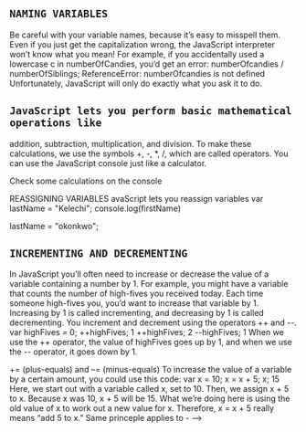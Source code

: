 
## `NAMING VARIABLES`
Be careful with your variable names, because it’s easy to misspell
them. Even if you just get the capitalization wrong, the JavaScript
interpreter won’t know what you mean! For example, if you accidentally used a lowercase c in numberOfCandies, you’d get an error:
numberOfcandies / numberOfSiblings;
ReferenceError: numberOfcandies is not defined
Unfortunately, JavaScript will only do exactly what you ask it
to do.

## `JavaScript lets you perform basic mathematical operations like`
addition, subtraction, multiplication, and division. To make these
calculations, we use the symbols 
+,
 -, 
 *, 
  /, which are called
operators.
You can use the JavaScript console just like a calculator. 

Check some calculations on the console 

REASSIGNING VARIABLES 
avaScript lets you reassign variables 
var lastName = "Kelechi";
console.log(firstName)

lastName = "okonkwo"; 


## `INCREMENTING AND DECREMENTING`
In JavaScript you’ll often need to increase or decrease the
value of a variable containing a number by 1. For example, you
might have a variable that counts the number of high-fives you
received today. Each time someone high-fives you, you’d want to
increase that variable by 1.
Increasing by 1 is called incrementing, and decreasing by 1 is
called decrementing. You increment and decrement using the operators ++ and --.
var highFives = 0;
++highFives;
1
++highFives;
2
--highFives;
1
When we use the ++ operator, the value of highFives goes up by 1,
and when we use the -- operator, it goes down by 1.


+= (plus-equals) and
–= (minus-equals)
To increase the value of a variable by a certain amount, you could
use this code:
var x = 10;
x = x + 5;
x;
15
Here, we start out with a variable called x, set to 10. Then, we
assign x + 5 to x. Because x was 10, x + 5 will be 15. What we’re
doing here is using the old value of x to work out a new value for x.
Therefore, x = x + 5 really means “add 5 to x.” Same princeple applies to - -->
<!-- 
DATA TYPE AND VARIABLES
Strings, Booleans and number

## STRINGS
Stringns and sequence of characters surrounded by quotes. It could contain number or symbols
var aString = 'i am a string number 1!'
 CHECKING LENGHT OF STRING 
 var stringLenght = aString.lenght
 ASSESSING A STRING 
 var getChar = aString[4]

 Todays game with strings 

 Todays exercise will be getting a clue which will be our secret word to access a hunted house
 
 var word1 = 'What is Trust';
 var word2 = 'We coulds ee';
 var word3 = 'Lenght';
 var word4 = '!?';

 var secretWorld = word1[9] + word2[5] + word3[2] + word4[0]
console.log(secretWorld) 

## NUMBERS 

## BOOLEANS
Now for Booleans. A Boolean value is simply a value that’s either
true or false. For example, here’s a simple Boolean expression.
var javascriptIsCool = true;
javascriptIsCool;
true 




## `UNDEFINED AND NULL`
Finally, we have two values that don’t fit any particular mold.
They’re called undefined and null. They’re both used to mean
“nothing,” but in slightly different ways.
undefined is the value JavaScript uses when it doesn’t have a
value for something. For example, when you create a new variable,
if you don’t set its value to anything using the = operator, its value
will be set to undefined:
var myVariable;
myVariable;
undefined


The null value is usually used when you want to deliberately
say “This is empty.”
var myNullVariable = null;
myNullVariable;
null
At this point, you won’t be using undefined or null very often.
You’ll see undefined if you create a variable and don’t set its value,
because undefined is what JavaScript will always give you when
it doesn’t have a value. It’s not very common to set something to
undefined; if you feel the need to set a variable to “nothing,” you
should use null instead.
null is used only when you actually want to say something’s
not there, which is very occasionally helpful. For example, say
you’re using a variable to track what your favorite vegetable is.
If you hate all vegetables and don’t have a favorite, you might set
the favorite vegetable variable to null.
Setting the variable to null would make it obvious to anyone
reading the code that you don’t have a favorite vegetable. If it were
undefined, however, someone might just think you hadn’t gotten
around to setting a value yet 